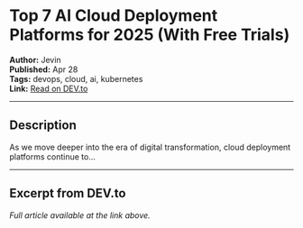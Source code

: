 # Top 7 AI Cloud Deployment Platforms for 2025 (With Free Trials)

**Author:** Jevin  
**Published:** Apr 28  
**Tags:** devops, cloud, ai, kubernetes  
**Link:** [Read on DEV.to](https://dev.to/jevin/top-7-ai-cloud-deployment-platforms-for-2025-with-free-trials-1cj3)

---

## Description
As we move deeper into the era of digital transformation, cloud deployment platforms continue to...

---

## Excerpt from DEV.to
*Full article available at the link above.*

